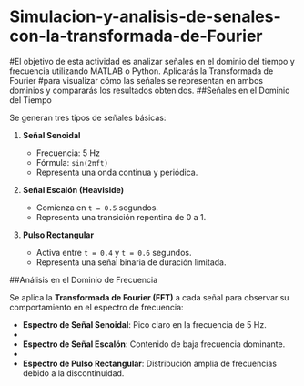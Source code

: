 # Simulacion-y-analisis-de-senales-con-la-transformada-de-Fourier
#El objetivo de esta actividad es analizar señales en el dominio del tiempo y frecuencia utilizando MATLAB o Python. Aplicarás la Transformada de Fourier #para visualizar cómo las señales se representan en ambos dominios y compararás los resultados obtenidos. 
##Señales en el Dominio del Tiempo

Se generan tres tipos de señales básicas:

1. **Señal Senoidal**
   - Frecuencia: 5 Hz
   - Fórmula: `sin(2πft)`
   - Representa una onda continua y periódica.

2. **Señal Escalón (Heaviside)**
   - Comienza en `t = 0.5` segundos.
   - Representa una transición repentina de 0 a 1.

3. **Pulso Rectangular**
   - Activa entre `t = 0.4` y `t = 0.6` segundos.
   - Representa una señal binaria de duración limitada.
   
##Análisis en el Dominio de Frecuencia

Se aplica la **Transformada de Fourier (FFT)** a cada señal para observar su comportamiento en el espectro de frecuencia:

- **Espectro de Señal Senoidal**: Pico claro en la frecuencia de 5 Hz.
- 
- **Espectro de Señal Escalón**: Contenido de baja frecuencia dominante.
- 
- **Espectro de Pulso Rectangular**: Distribución amplia de frecuencias debido a la discontinuidad.
